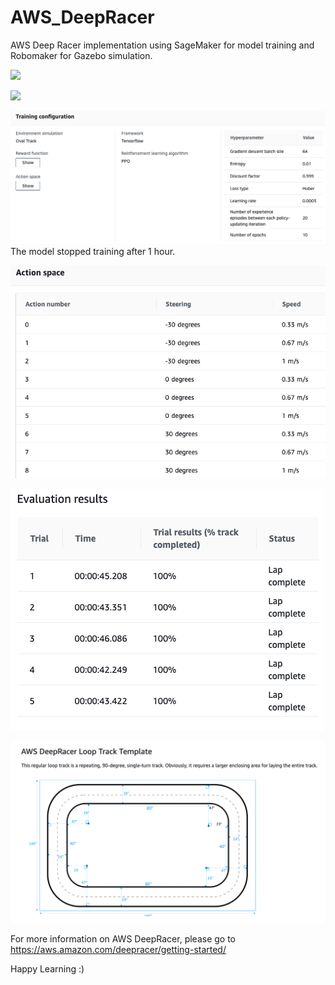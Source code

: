 # AWS_DeepRacer
AWS Deep Racer implementation using SageMaker for model training and Robomaker for Gazebo simulation. 

![](deepracer1.gif)

![](evaluate.gif)

![Hyperparameters](https://github.com/emily86862/AWS_DeepRacer/blob/master/hyperparameters.png)
The model stopped training after 1 hour.

![Action-space](https://github.com/emily86862/AWS_DeepRacer/blob/master/action_space.png)

![Evaluaion Results](https://github.com/emily86862/AWS_DeepRacer/blob/master/evaluation-results.png)

![Track](https://github.com/emily86862/AWS_DeepRacer/blob/master/track.png) 

For more information on AWS DeepRacer, please go to https://aws.amazon.com/deepracer/getting-started/

Happy Learning :)

